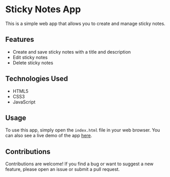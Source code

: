 # Sticky Notes App

This is a simple web app that allows you to create and manage sticky notes.

## Features

- Create and save sticky notes with a title and description
- Edit sticky notes
- Delete sticky notes

## Technologies Used

- HTML5
- CSS3
- JavaScript

## Usage

To use this app, simply open the `index.html` file in your web browser.
You can also see a live demo of the app [here](https://freitasgilberto.github.io/sticky-notes/).


## Contributions

Contributions are welcome! If you find a bug or want to suggest a new feature, please open an issue or submit a pull request.


